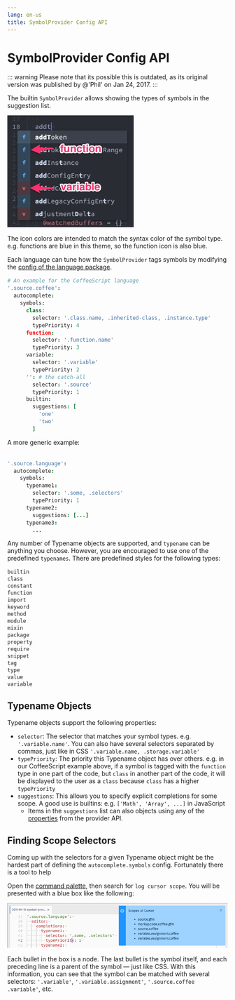 ```yaml
---
lang: en-us
title: SymbolProvider Config API
---
```


# SymbolProvider Config API

::: warning
Please note that its possible this is outdated, as its original version was published by @'Phil' on Jan 24, 2017.
:::

The builtin `SymbolProvider` allows showing the types of symbols in the suggestion list.

![symbol-provider-notes](./symbol-provider-notes.jpg)

The icon colors are intended to match the syntax color of the symbol type. e.g. functions are blue in this theme, so the function icon is also blue.

Each language can tune how the `SymbolProvider` tags symbols by modifying the [config of the language package](https://github.com/pulsar-edit/language-coffee-script/blob/d86c8963dcee0ab811da05a175b2218045d0c124/settings/language-coffee-script.cson#L5).

```coffee
# An example for the CoffeeScript language
'.source.coffee':
  autocomplete:
    symbols:
      class:
        selector: '.class.name, .inherited-class, .instance.type'
        typePriority: 4
      function:
        selector: '.function.name'
        typePriority: 3
      variable:
        selector: '.variable'
        typePriority: 2
      '': # the catch-all
        selector: '.source'
        typePriority: 1
      builtin:
        suggestions: [
          'one'
          'two'
        ]
```

A more generic example:

```coffee

'.source.language':
  autocomplete:
    symbols:
      typename1:
        selector: '.some, .selectors'
        typePriority: 1
      typename2:
        suggestions: [...]
      typename3:
        ...
```

Any number of Typename objects are supported, and `typename` can be anything you choose. However, you are encouraged to use one of the predefined `typenames`. There are predefined styles for the following types:

```
builtin
class
constant
function
import
keyword
method
module
mixin
package
property
require
snippet
tag
type
value
variable
```

## Typename Objects

Typename objects support the following properties:

* `selector`: The selector that matches your symbol types. e.g. `'.variable.name'`. You can also have several selectors separated by commas, just like in CSS `'.variable.name, .storage.variable'`
* `typePriority`: The priority this Typename object has over others. e.g. in our CoffeeScript example above, if a symbol is tagged with the `function` type in one part of the code, but `class` in another part of the code, it will be displayed to the user as a `class` because `class` has a higher `typePriority`
* `suggestions`: This allows you to specify explicit completions for some scope. A good use is builtins: e.g. `['Math', 'Array', ...]` in JavaScript
  * Items in the `suggestions` list can also objects using any of the [properties](/packages_wiki/autocomplete-plus/provider-api.md#suggestions) from the provider API.

## Finding Scope Selectors

Coming up with the selectors for a given Typename object might be the hardest part of defining the `autocomplete.symbols` config. Fortunately there is a tool to help

Open the [command palette](https://atom.io/docs/latest/getting-started-atom-basics#command-palette), then search for `log cursor scope`. You will be presented with a blue box like the following:

![scopenames](./scopename.png)

Each bullet in the box is a node. The last bullet is the symbol itself, and each preceding line is a parent of the symbol &mdash; just like CSS. With this information, you can see that the symbol can be matched with several selectors: `'.variable'`, `'.variable.assignment'`, `'.source.coffee .variable'`, etc.
